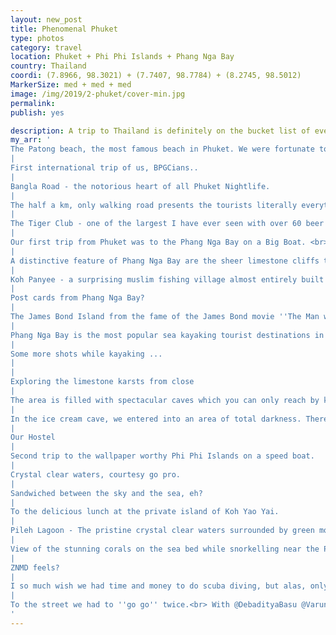 ```yaml
---
layout: new_post
title: Phenomenal Phuket
type: photos
category: travel
location: Phuket + Phi Phi Islands + Phang Nga Bay
country: Thailand
coordi: (7.8966, 98.3021) + (7.7407, 98.7784) + (8.2745, 98.5012)
MarkerSize: med + med + med
image: /img/2019/2-phuket/cover-min.jpg 
permalink: 
publish: yes

description: A trip to Thailand is definitely on the bucket list of every Indian and I was fortunate to do this on my 23rd birthday. The plan was pretty spontaneous with all of us getting leave from work during the same time. In the short 6 days trip we covered all the major tourist spots - Phuket, Krabi and Bangkok.
my_arr: '
The Patong beach, the most famous beach in Phuket. We were fortunate to get a stay in Bodega Party Resort, just a 10 mins walk from the beach - enabling us to visit it every day during our stay.
|
First international trip of us, BPGCians..
|
Bangla Road - the notorious heart of all Phuket Nightlife.
|
The half a km, only walking road presents the tourists literally everything from normal bars, music bars, go-go bars, ping pong shows and the flamboyant lady boys.
|
The Tiger Club - one of the largest I have ever seen with over 60 beer bar counters.
|
Our first trip from Phuket was to the Phang Nga Bay on a Big Boat. <br>Yeh Phang Nga Bay, mera hai and main yahan ka Jaikant Shikre!
|
A distinctive feature of Phang Nga Bay are the sheer limestone cliffs that just vertically come out of the emerald-green water.
|
Koh Panyee - a surprising muslim fishing village almost entirely built on stilts.
|
Post cards from Phang Nga Bay?
|
The James Bond Island from the fame of the James Bond movie ''The Man with the Golden Gun''.
|
Phang Nga Bay is the most popular sea kayaking tourist destinations in southern Thailand and how could we have missed it?
|
Some more shots while kayaking ...
|
|
Exploring the limestone karsts from close
|
The area is filled with spectacular caves which you can only reach by kayaks.
|
In the ice cream cave, we entered into an area of total darkness. There were spots where you have to lay down completely flat to get under.
|
Our Hostel
|
Second trip to the wallpaper worthy Phi Phi Islands on a speed boat.
|
Crystal clear waters, courtesy go pro.
|
Sandwiched between the sky and the sea, eh?
|
To the delicious lunch at the private island of Koh Yao Yai.
|
Pileh Lagoon - The pristine crystal clear waters surrounded by green mountains provided the perfect setting for birthday dive into the sea. The super salty waters make it easy to swim.<br><a href="https://www.instagram.com/p/BuOEpQMncw2/" target="_blank">See video here</a>
|
View of the stunning corals on the sea bed while snorkelling near the Pileh Cove.
|
ZNMD feels?
|
I so much wish we had time and money to do scuba diving, but alas, only snorkelling it was... which was worth every penny though.
|
To the street we had to ''go go'' twice.<br> With @DebadityaBasu @VarunGoyal @ArnavVijayakar @Ankit
'
---
```

<!-- http://compressjpeg.com -->
<!-- http://compressimage.toolur.com/ 1024, 400-->

